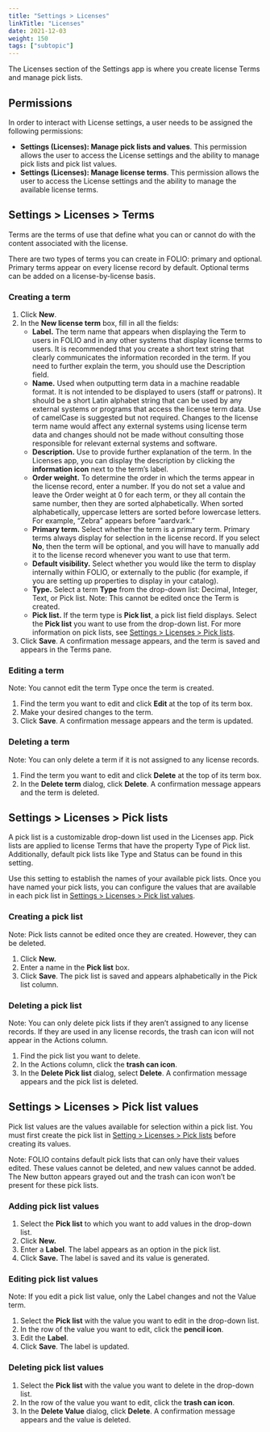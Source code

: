 ```yaml
---
title: "Settings > Licenses"
linkTitle: "Licenses"
date: 2021-12-03
weight: 150
tags: ["subtopic"]   
---
```


The Licenses section of the Settings app is where you create license Terms and manage pick lists.


## Permissions

In order to interact with License settings, a user needs to be assigned the following permissions:



*   **Settings (Licenses): Manage pick lists and values**. This permission allows the user to access the License settings and the ability to manage pick lists and pick list values.
*   **Settings (Licenses): Manage license terms**. This permission allows the user to access the License settings and the ability to manage the available license terms.


## Settings > Licenses > Terms

Terms are the terms of use that define what you can or cannot do with the content associated with the license.

There are two types of terms you can create in FOLIO: primary and optional. Primary terms appear on every license record by default. Optional terms can be added on a license-by-license basis.


### Creating a term



1. Click **New**.
2. In the **New license term** box, fill in all the fields:
    * **Label.** The term name that appears when displaying the Term to users in FOLIO and in any other systems that display license terms to users. It is recommended that you create a short text string that clearly communicates the information recorded in the term. If you need to further explain the term, you should use the Description field.
    * **Name.** Used when outputting term data in a machine readable format. It is not intended to be displayed to users (staff or patrons). It should be a short Latin alphabet string that can be used by any external systems or programs that access the license term data. Use of camelCase is suggested but not required. Changes to the license term name would affect any external systems using license term data and changes should not be made without consulting those responsible for relevant external systems and software.
    * **Description.** Use to provide further explanation of the term. In the Licenses app, you can display the description by clicking the **information icon** next to the term’s label.
    * **Order weight.** To determine the order in which the terms appear in the license record, enter a number. If you do not set a value and leave the Order weight at 0 for each term, or they all contain the same number, then they are sorted alphabetically. When sorted alphabetically, uppercase letters are sorted before lowercase letters. For example, “Zebra” appears before “aardvark.”
    * **Primary term.** Select whether the term is a primary term. Primary terms always display for selection in the license record. If you select **No**, then the term will be optional, and you will have to manually add it to the license record whenever you want to use that term.
    * **Default visibility.** Select whether you would like the term to display internally within FOLIO, or externally to the public (for example, if you are setting up properties to display in your catalog).
    * **Type.** Select a term **Type** from the drop-down list: Decimal, Integer, Text, or Pick list. Note: This cannot be edited once the Term is created.
    * **Pick list.** If the term type is **Pick list**, a pick list field displays. Select the **Pick list** you want to use from the drop-down list. For more information on pick lists, see [Settings > Licenses > Pick lists](#settings--licenses--pick-lists).
3. Click **Save**. A confirmation message appears, and the term is saved and appears in the Terms pane.


### Editing a term

Note: You cannot edit the term Type once the term is created.



1. Find the term you want to edit and click **Edit** at the top of its term box.
2. Make your desired changes to the term.
3. Click **Save**. A confirmation message appears and the term is updated.


### Deleting a term

Note: You can only delete a term if it is not assigned to any license records.



1. Find the term you want to edit and click **Delete** at the top of its term box.
2. In the **Delete term** dialog, click **Delete**. A confirmation message appears and the term is deleted.


## Settings > Licenses > Pick lists

A pick list is a customizable drop-down list used in the Licenses app. Pick lists are applied to license Terms that have the property Type of Pick list. Additionally, default pick lists like Type and Status can be found in this setting.

Use this setting to establish the names of your available pick lists. Once you have named your pick lists, you can configure the values that are available in each pick list in [Settings > Licenses > Pick list values](#settings--licenses--pick-list-values).


### Creating a pick list

Note: Pick lists cannot be edited once they are created. However, they can be deleted.



1. Click **New.**
2. Enter a name in the **Pick list** box.
3. Click **Save**. The pick list is saved and appears alphabetically in the Pick list column.


### Deleting a pick list

Note: You can only delete pick lists if they aren’t assigned to any license records. If they are used in any license records, the trash can icon will not appear in the Actions column.



1. Find the pick list you want to delete.
2. In the Actions column, click the **trash can icon**.
3. In the **Delete Pick list** dialog, select **Delete**. A confirmation message appears and the pick list is deleted.


## Settings > Licenses > Pick list values

Pick list values are the values available for selection within a pick list. You must first create the pick list in [Setting > Licenses > Pick lists](#settings--licenses--pick-lists) before creating its values.

Note: FOLIO contains default pick lists that can only have their values edited. These values cannot be deleted, and new values cannot be added. The New button appears grayed out and the trash can icon won’t be present for these pick lists.


### Adding pick list values



1. Select the **Pick list** to which you want to add values in the drop-down list.
2. Click **New.**
3. Enter a **Label**. The label appears as an option in the pick list.
4. Click **Save.** The label is saved and its value is generated.


### Editing pick list values

Note: If you edit a pick list value, only the Label changes and not the Value term.



1. Select the **Pick list** with the value you want to edit in the drop-down list.
2. In the row of the value you want to edit, click the **pencil icon**.
3. Edit the **Label**.
4. Click **Save**. The label is updated.


### Deleting pick list values



1. Select the **Pick list** with the value you want to delete in the drop-down list.
2. In the row of the value you want to edit, click the **trash can icon**.
3. In the **Delete Value** dialog, click **Delete**. A confirmation message appears and the value is deleted.
